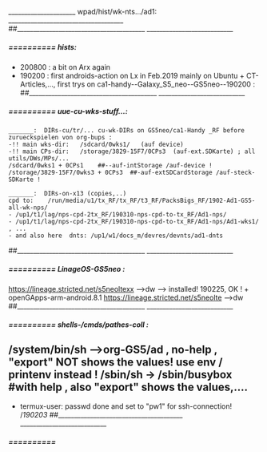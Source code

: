 _____________________ wpad/hist/wk-nts.../ad1: ____________________________________
##________________________________________  ___________________________


#####  ==========  hists:
- 200800 	:  a bit on Arx again
- 190200 	:  first androids-action on Lx  in Feb.2019 mainly on Ubuntu + CT-Articles,...,  first trys on ca1-handy--Galaxy_S5_neo--GS5neo--190200 :
##________________________________________  ___________________________


#####  ==========  uue-cu-wks-stuff...:

	_______:  DIRs-cu/tr/... cu-wk-DIRs on GS5neo/ca1-Handy _RF before zurueckspielen von org-bups :
	-!! main wks-dir:	/sdcard/0wks1/   (auf device)
	-!! main CPs-dir:	/storage/3829-15F7/0CPs3  (auf-ext.SDKarte) ; all utils/DWs/MPs/...
	/sdcard/0wks1 + 0CPs1    ##--auf-intStorage /auf-device !
	/storage/3829-15F7/0wks3 + 0CPs3  ##-auf-extSDCardStorage /auf-steck-SDKarte !

	_______:  DIRs-on-x13 (copies,..)
	cpd to:    /run/media/u1/tx_RF/tx_RF/t3_RF/PacksBigs_RF/1902-Ad1-GS5-all-wk-nps/
	- /up1/t1/lag/nps-cpd-2tx_RF/190310-nps-cpd-to-tx_RF/Ad1-nps/
	- /up1/t1/lag/nps-cpd-2tx_RF/190310-nps-cpd-to-tx_RF/Ad1-nps/Ad1-wks1/ , ...
	- and also here  dnts: /up1/w1/docs_m/devres/devnts/ad1-dnts
##________________________________________  ___________________________


#####  ==========  LinageOS-GS5neo :
https://lineage.stricted.net/s5neoltexx	-->dw --> installed! 190225, OK ! + openGApps-arm-android.8.1
https://lineage.stricted.net/s5neolte   -->dw
##________________________________________  ___________________________


#####  ==========  shells-/cmds/pathes-coll :
/system/bin/sh	-->org-GS5/ad , no-help , "export" NOT shows the values! use env / printenv instead !
/sbin/sh -> /sbin/busybox	#with help , also "export" shows the values,....
--
- termux-user: passwd  done and set to "pw1" for ssh-connection! /_190203
##________________________________________  ___________________________


#####  ==========  
